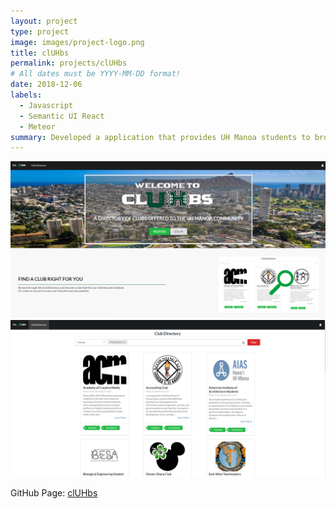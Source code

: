 ```yaml
---
layout: project
type: project
image: images/project-logo.png
title: clUHbs
permalink: projects/clUHbs
# All dates must be YYYY-MM-DD format!
date: 2018-12-06
labels:
  - Javascript
  - Semantic UI React
  - Meteor
summary: Developed a application that provides UH Manoa students to browse a well organized directory of all current student clubs with brief information.
---
```

<img class="ui image" src="../images/home.PNG">

<img class="ui image" src="../images/directory.PNG">

GitHub Page: <a href="https://cluhbs.github.io/"><i class="large github icon "></i>clUHbs</a>
 

